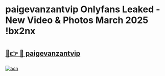 # paigevanzantvip Onlyfans Leaked - New Video & Photos March 2025 !bx2nx

# <h2><a href="https://9tkwap.iuczelnia.edu.pl?title=paigevanzantvip&ref=bx2nx">🔗👉 🔴 paigevanzantvip</a></h2>

[![acn](https://github.com/user-attachments/assets/0f9c940e-d8b0-45ae-aac7-cd30a18b3e1c)](https://9tkwap.iuczelnia.edu.pl?title=paigevanzantvip&ref=bx2nx)

